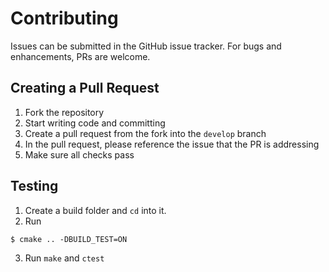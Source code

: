 # Contributing

Issues can be submitted in the GitHub issue tracker. For bugs and enhancements, PRs are welcome.

## Creating a Pull Request

1. Fork the repository
2. Start writing code and committing
3. Create a pull request from the fork into the `develop` branch
4. In the pull request, please reference the issue that the PR is addressing
5. Make sure all checks pass

## Testing

1. Create a build folder and `cd` into it.
2. Run

```txt
$ cmake .. -DBUILD_TEST=ON
```

3. Run `make` and `ctest`

